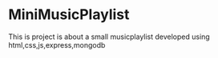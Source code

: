# MiniMusicPlaylist
This is project is about a small musicplaylist developed using html,css,js,express,mongodb
